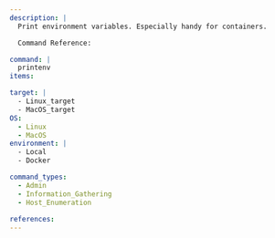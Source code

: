 ```yaml
---
description: |
  Print environment variables. Especially handy for containers.

  Command Reference:

command: |
  printenv
items:

target: |
  - Linux_target
  - MacOS_target
OS:
  - Linux
  - MacOS
environment: |
  - Local
  - Docker

command_types:
  - Admin
  - Information_Gathering
  - Host_Enumeration
  
references:
---
```


